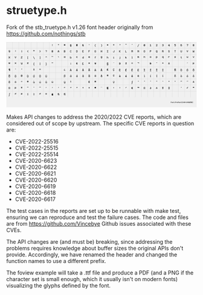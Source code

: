 # struetype.h

Fork of the stb_truetype.h v1.26 font header originally from
https://github.com/nothings/stb

![ProFont Glyph Grid](examples/ProFont.png)

Makes API changes to address the 2020/2022 CVE reports, which are considered
out of scope by upstream. The specific CVE reports in question are:

* CVE-2022-25516
* CVE-2022-25515
* CVE-2022-25514
* CVE-2020-6623
* CVE-2020-6622
* CVE-2020-6621
* CVE-2020-6620
* CVE-2020-6619
* CVE-2020-6618
* CVE-2020-6617

The test cases in the reports are set up to be runnable with make test,
ensuring we can reproduce and test the failure cases.  The code and files are
from https://github.com/Vincebye Github issues associated with these CVEs.

The API changes are (and must be) breaking, since addressing the problems
requires knowledge about buffer sizes the original APIs don't provide.
Accordingly, we have renamed the header and changed the function names to
use a different prefix.

The foview example will take a .ttf file and produce a PDF (and a PNG if
the character set is small enough, which it usually isn't on modern fonts)
visualizing the glyphs defined by the font.
